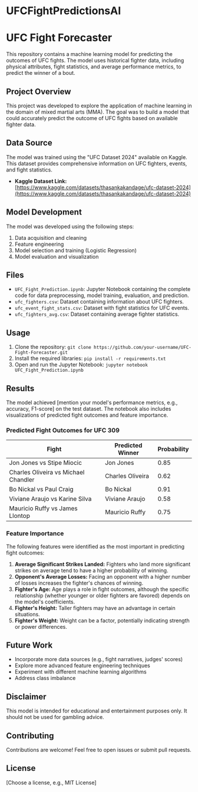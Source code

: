# UFCFightPredictionsAI

# UFC Fight Forecaster

This repository contains a machine learning model for predicting the outcomes of UFC fights. The model uses historical fighter data, including physical attributes, fight statistics, and average performance metrics, to predict the winner of a bout.

## Project Overview

This project was developed to explore the application of machine learning in the domain of mixed martial arts (MMA). The goal was to build a model that could accurately predict the outcome of UFC fights based on available fighter data.

## Data Source

The model was trained using the "UFC Dataset 2024" available on Kaggle. This dataset provides comprehensive information on UFC fighters, events, and fight statistics.

*   **Kaggle Dataset Link:** [https://www.kaggle.com/datasets/thasankakandage/ufc-dataset-2024](https://www.kaggle.com/datasets/thasankakandage/ufc-dataset-2024)

## Model Development

The model was developed using the following steps:

1.  Data acquisition and cleaning
2.  Feature engineering
3.  Model selection and training (Logistic Regression)
4.  Model evaluation and visualization

## Files

*   `UFC_Fight_Prediction.ipynb`: Jupyter Notebook containing the complete code for data preprocessing, model training, evaluation, and prediction.
*   `ufc_fighters.csv`: Dataset containing information about UFC fighters.
*   `ufc_event_fight_stats.csv`: Dataset with fight statistics for UFC events.
*   `ufc_fighters_avg.csv`: Dataset containing average fighter statistics.

## Usage

1.  Clone the repository: `git clone https://github.com/your-username/UFC-Fight-Forecaster.git`
2.  Install the required libraries: `pip install -r requirements.txt`
3.  Open and run the Jupyter Notebook: `jupyter notebook UFC_Fight_Prediction.ipynb`

## Results

The model achieved [mention your model's performance metrics, e.g., accuracy, F1-score] on the test dataset. The notebook also includes visualizations of predicted fight outcomes and feature importance.
### Predicted Fight Outcomes for UFC 309

| Fight                       | Predicted Winner | Probability |
| --------------------------- | ---------------- | ----------- |
| Jon Jones vs Stipe Miocic   | Jon Jones        | 0.85        |
| Charles Oliveira vs Michael Chandler | Charles Oliveira | 0.62        |
| Bo Nickal vs Paul Craig     | Bo Nickal       | 0.91        |
| Viviane Araujo vs Karine Silva | Viviane Araujo   | 0.58        |
| Mauricio Ruffy vs James Llontop | Mauricio Ruffy  | 0.75        |

### Feature Importance

The following features were identified as the most important in predicting fight outcomes:

1.  **Average Significant Strikes Landed:**  Fighters who land more significant strikes on average tend to have a higher probability of winning.
2.  **Opponent's Average Losses:**  Facing an opponent with a higher number of losses increases the fighter's chances of winning.
3.  **Fighter's Age:**  Age plays a role in fight outcomes, although the specific relationship (whether younger or older fighters are favored) depends on the model's coefficients.
4.  **Fighter's Height:** Taller fighters may have an advantage in certain situations.
5.  **Fighter's Weight:** Weight can be a factor, potentially indicating strength or power differences.

## Future Work

*   Incorporate more data sources (e.g., fight narratives, judges' scores)
*   Explore more advanced feature engineering techniques
*   Experiment with different machine learning algorithms
*   Address class imbalance

## Disclaimer

This model is intended for educational and entertainment purposes only. It should not be used for gambling advice.

## Contributing

Contributions are welcome! Feel free to open issues or submit pull requests.

## License

[Choose a license, e.g., MIT License]
